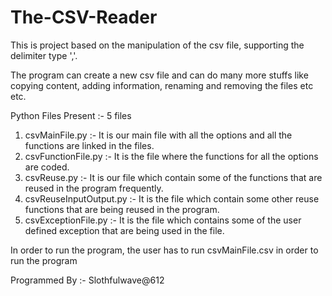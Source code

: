 # The-CSV-Reader

This is project based on the manipulation of the csv file, supporting the delimiter type ','.

The program can create a new csv file and can do many more stuffs like copying content, adding information, renaming and removing the files etc etc.

Python Files Present :- 5 files

1. csvMainFile.py :- It is our main file with all the options and all the functions are linked in the files.
2. csvFunctionFile.py :- It is the file where the functions for all the options are coded.
3. csvReuse.py :- It is our file which contain some of the functions that are reused in the program frequently.
4. csvReuseInputOutput.py :- It is the file which contain some other reuse functions that are being reused in the program.
5. csvExceptionFile.py :- It is the file which contains some of the user defined exception that are being used in the file.

In order to run the program, the user has to run csvMainFile.csv in order to run the program

Programmed By :- Slothfulwave@612
